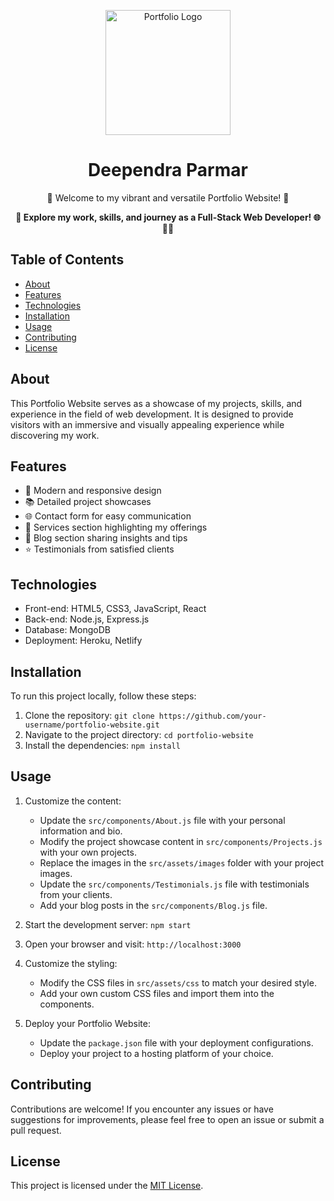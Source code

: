 <p align="center">
  <img src="https://deependraparmar.vercel.app/assets/logo.png" alt="Portfolio Logo" width="200" height="200">
</p>

<h1 align="center">Deependra Parmar</h1>

<p align="center">
  🌟 Welcome to my vibrant and versatile Portfolio Website! 🌟
</p>

<p align="center">
  <strong>🚀 Explore my work, skills, and journey as a Full-Stack Web Developer! 🌐👩‍💻</strong>
</p>

## Table of Contents

- [About](#about)
- [Features](#features)
- [Technologies](#technologies)
- [Installation](#installation)
- [Usage](#usage)
- [Contributing](#contributing)
- [License](#license)

## About

This Portfolio Website serves as a showcase of my projects, skills, and experience in the field of web development. It is designed to provide visitors with an immersive and visually appealing experience while discovering my work.

## Features

- 🎨 Modern and responsive design
- 📚 Detailed project showcases
- 🌐 Contact form for easy communication
- 💼 Services section highlighting my offerings
- 📝 Blog section sharing insights and tips
- ⭐ Testimonials from satisfied clients

## Technologies

- Front-end: HTML5, CSS3, JavaScript, React
- Back-end: Node.js, Express.js
- Database: MongoDB
- Deployment: Heroku, Netlify

## Installation

To run this project locally, follow these steps:

1. Clone the repository: `git clone https://github.com/your-username/portfolio-website.git`
2. Navigate to the project directory: `cd portfolio-website`
3. Install the dependencies: `npm install`

## Usage

1. Customize the content:
   - Update the `src/components/About.js` file with your personal information and bio.
   - Modify the project showcase content in `src/components/Projects.js` with your own projects.
   - Replace the images in the `src/assets/images` folder with your project images.
   - Update the `src/components/Testimonials.js` file with testimonials from your clients.
   - Add your blog posts in the `src/components/Blog.js` file.

2. Start the development server: `npm start`

3. Open your browser and visit: `http://localhost:3000`

4. Customize the styling:
   - Modify the CSS files in `src/assets/css` to match your desired style.
   - Add your own custom CSS files and import them into the components.

5. Deploy your Portfolio Website:
   - Update the `package.json` file with your deployment configurations.
   - Deploy your project to a hosting platform of your choice.

## Contributing

Contributions are welcome! If you encounter any issues or have suggestions for improvements, please feel free to open an issue or submit a pull request.

## License

This project is licensed under the [MIT License](LICENSE).

